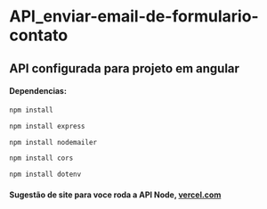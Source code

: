 # API_enviar-email-de-formulario-contato

## API configurada para projeto em angular

#### Dependencias:
```bash 
npm install
```

```bash 
npm install express
```

```bash
npm install nodemailer
```

```bash
npm install cors
```

```bash
npm install dotenv
```

#### Sugestão de site para voce roda a API Node, [vercel.com](https://vercel.com/)
